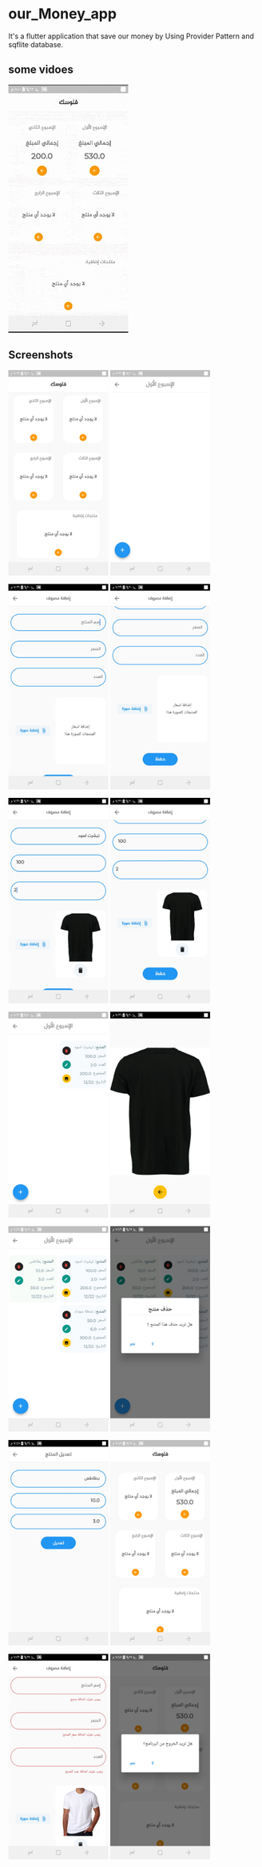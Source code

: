 # our_Money_app

It's a flutter application that save our money by Using Provider Pattern and sqflite database.

## some vidoes
<!-- record_1 -->
![original Design](https://github.com/ahmedeidd/Ouer-Money-App/blob/main/screenshots/record_1.gif "Design")


## Screenshots

<img src="screenshots/screenshot_1.jpg" width="200">  <img src="screenshots/screenshot_2.jpg" width="200"> 
 
<img src="screenshots/screenshot_3.jpg" width="200">  <img src="screenshots/screenshot_4.jpg" width="200">  

<img src="screenshots/screenshot_5.jpg" width="200">   <img src="screenshots/screenshot_6.jpg" width="200">

<img src="screenshots/screenshot_7.jpg" width="200">   <img src="screenshots/screenshot_8.jpg" width="200">

<img src="screenshots/screenshot_9.jpg" width="200">   <img src="screenshots/screenshot_10.jpg" width="200">

<img src="screenshots/screenshot_11.jpg" width="200">   <img src="screenshots/screenshot_12.jpg" width="200">

<img src="screenshots/screenshot_13.jpg" width="200">   <img src="screenshots/screenshot_14.jpg" width="200">
